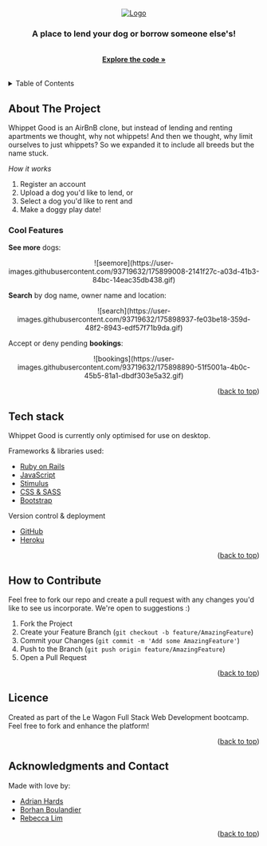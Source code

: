 <div id="top"></div>

<!-- PROJECT LOGO -->
<br />
<div align="center">
  <a href="https://whippet-good-adrianhards.herokuapp.com/">
    <img src="https://whippet-good-adrianhards.herokuapp.com/assets/wg-logo-231b262fc26bb90110b98c6744f85b914c7c421a826788f50a4037c79e5a9218.png" alt="Logo">
  </a>

  <h3 align="center">A place to lend your dog or borrow someone else's!</h3>

  <p align="center">
    <br />
    <a href="[https://github.com/RebeccaL23/trace](https://github.com/adrianHards/whippet-good)"><strong>Explore the code »</strong></a>
    <br />
    <br />
  </p>
</div>

<!-- TABLE OF CONTENTS -->
<details>
  <summary>Table of Contents</summary>
  <ol>
    <li><a href="#about-the-project">About the Project</a></li>
    <li><a href="#tech-stack">Tech Stack</a></li>
    <li><a href="#how-to-contribute">How to Contribute</a></li>
    <li><a href="#license">License</a></li>
    <li><a href="#acknowledgments-and-contact">Acknowledgments and Contact</a></li>
  </ol>
</details>

<!-- ABOUT THE PROJECT -->
## About The Project

Whippet Good is an AirBnB clone, but instead of lending and renting apartments we thought, why not whippets! And then we thought, why limit ourselves to just whippets? So we expanded it to include all breeds but the name stuck.

*How it works*
1. Register an account
2. Upload a dog you'd like to lend, or
3. Select a dog you'd like to rent and                                                  
4. Make a doggy play date!

### Cool Features

**See more** dogs:
<p align="center">
![seemore](https://user-images.githubusercontent.com/93719632/175899008-2141f27c-a03d-41b3-84bc-14eac35db438.gif)
</p>

**Search** by dog name, owner name and location:
<p align="center">
![search](https://user-images.githubusercontent.com/93719632/175898937-fe03be18-359d-48f2-8943-edf57f71b9da.gif)
</p>

Accept or deny pending **bookings**:
<p align="center">
![bookings](https://user-images.githubusercontent.com/93719632/175898890-51f5001a-4b0c-45b5-81a1-dbdf303e5a32.gif)
</p>

<p align="right">(<a href="#top">back to top</a>)</p>

## Tech stack

Whippet Good is currently only optimised for use on desktop. 

Frameworks & libraries used:
* [Ruby on Rails](https://rubyonrails.org/)
* [JavaScript](https://www.javascript.com/)
* [Stimulus](https://stimulus.hotwired.dev/)
* [CSS & SASS](https://sass-lang.com/)
* [Bootstrap](https://getbootstrap.com/)

Version control & deployment
* [GitHub](https://github.com/RebeccaL23/trace)
* [Heroku](https://trace-game.herokuapp.com/)

<p align="right">(<a href="#top">back to top</a>)</p>

<!-- CONTRIBUTING -->
## How to Contribute

Feel free to fork our repo and create a pull request with any changes you'd like to see us incorporate. We're open to suggestions :)

1. Fork the Project
2. Create your Feature Branch (`git checkout -b feature/AmazingFeature`)
3. Commit your Changes (`git commit -m 'Add some AmazingFeature'`)
4. Push to the Branch (`git push origin feature/AmazingFeature`)
5. Open a Pull Request

<p align="right">(<a href="#top">back to top</a>)</p>

<!-- LICENSE -->
## Licence

Created as part of the Le Wagon Full Stack Web Development bootcamp. Feel free to fork and enhance the platform! 

<p align="right">(<a href="#top">back to top</a>)</p>

<!-- ACKNOWLEDGMENTS AND CONTACT -->
## Acknowledgments and Contact

Made with love by: 
* [Adrian Hards](https://github.com/adrianHards)
* [Borhan Boulandier](https://github.com/BsBou)
* [Rebecca Lim](https://github.com/RebeccaL23)

<!-- <img width="400" alt="Screen Shot 2022-06-22 at 11 44 54 am" src="https://user-images.githubusercontent.com/17685311/175012728-96535632-f308-45f7-a7a7-8c16407d90c2.png">
 -->
<p align="right">(<a href="#top">back to top</a>)</p>
